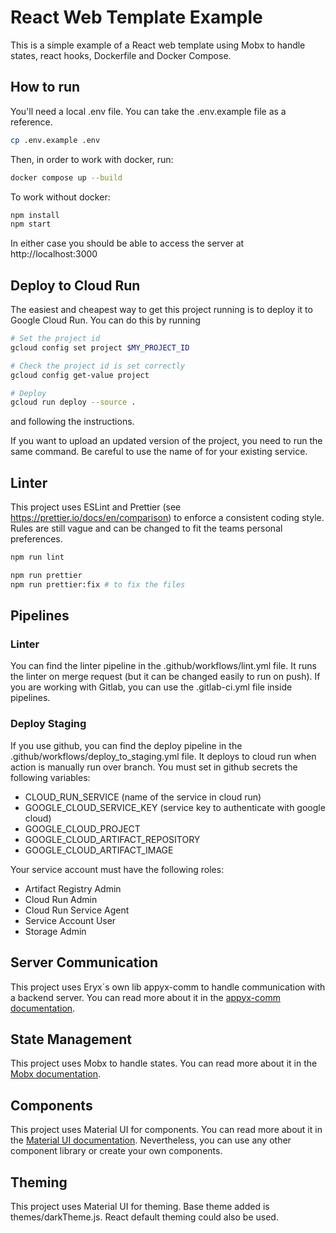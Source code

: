 # React Web Template Example

This is a simple example of a React web template using Mobx to handle states, react hooks, Dockerfile and Docker
Compose.

## How to run

You'll need a local .env file. You can take the .env.example file as a reference.

```bash
cp .env.example .env
```

Then, in order to work with docker, run:

```bash
docker compose up --build
```

To work without docker:

```bash
npm install
npm start
```

In either case you should be able to access the server at http://localhost:3000

## Deploy to Cloud Run

The easiest and cheapest way to get this project running is to deploy it to Google Cloud Run. You can do this by running

```bash
# Set the project id
gcloud config set project $MY_PROJECT_ID

# Check the project id is set correctly
gcloud config get-value project

# Deploy
gcloud run deploy --source .
```

and following the instructions.

If you want to upload an updated version of the project, you need to run the same command. Be careful to use
the name of for your existing service.

## Linter

This project uses ESLint and Prettier (see https://prettier.io/docs/en/comparison) to enforce a consistent coding style.
Rules are still vague and can be changed to
fit the teams personal preferences.

```bash
npm run lint

npm run prettier
npm run prettier:fix # to fix the files
```

## Pipelines

### Linter

You can find the linter pipeline in the .github/workflows/lint.yml file. It runs the linter on merge request (but it can
be changed easily to run on push).
If you are working with Gitlab, you can use the .gitlab-ci.yml file inside pipelines.

### Deploy Staging

If you use github, you can find the deploy pipeline in the .github/workflows/deploy_to_staging.yml file. It deploys to
cloud run when action is manually run over branch.
You must set in github secrets the following variables:

- CLOUD_RUN_SERVICE (name of the service in cloud run)
- GOOGLE_CLOUD_SERVICE_KEY (service key to authenticate with google cloud)
- GOOGLE_CLOUD_PROJECT 
- GOOGLE_CLOUD_ARTIFACT_REPOSITORY
- GOOGLE_CLOUD_ARTIFACT_IMAGE

Your service account must have the following roles:

- Artifact Registry Admin
- Cloud Run Admin
- Cloud Run Service Agent
- Service Account User
- Storage Admin

## Server Communication

This project uses Eryx´s own lib appyx-comm to handle communication with a backend server. You can read more about it in
the [appyx-comm documentation](https://eryxcoop.github.io/appyx-comm/).

## State Management

This project uses Mobx to handle states. You can read more about it in
the [Mobx documentation](https://mobx.js.org/README.html).

## Components

This project uses Material UI for components. You can read more about it in
the [Material UI documentation](https://material-ui.com/).
Nevertheless, you can use any other component library or create your own components.

## Theming

This project uses Material UI for theming. Base theme added is themes/darkTheme.js. React default theming could also be
used.
